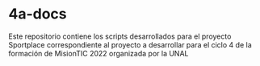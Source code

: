 # 4a-docs
Este repositorio contiene los scripts desarrollados para el proyecto Sportplace correspondiente al proyecto a desarrollar para el ciclo 4 de la formación de MisionTIC 2022 organizada por la UNAL
